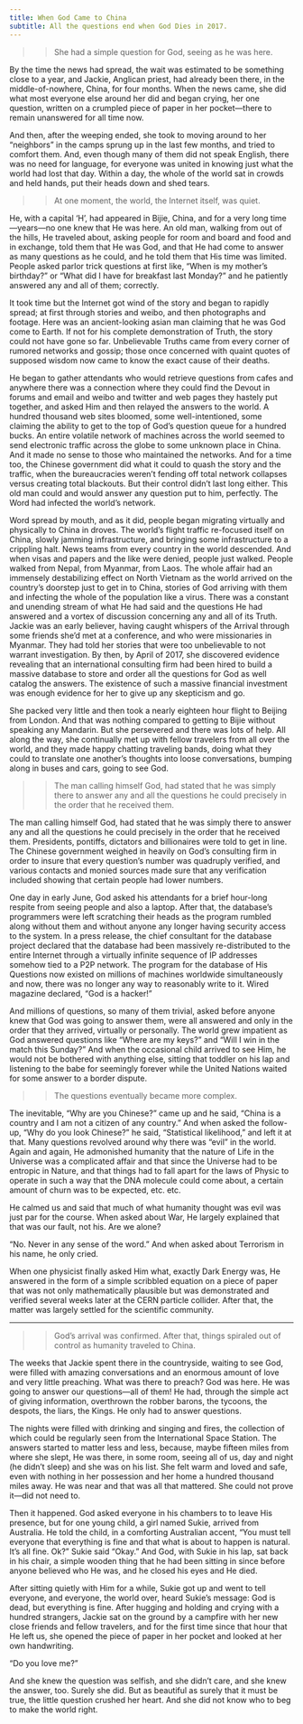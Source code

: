 ```yaml
---
title: When God Came to China
subtitle: All the questions end when God Dies in 2017.
---
```


>> She had a simple question for God, seeing as he was here.

By the time the news had spread, the wait was estimated to be something close to a year, and Jackie, Anglican priest, had already been there, in the middle-of-nowhere, China, for four months. When the news came, she did what most everyone else around her did and began crying, her one question, written on a crumpled piece of paper in her pocket—there to remain unanswered for all time now.

And then, after the weeping ended, she took to moving around to her “neighbors” in the camps sprung up in the last few months, and tried to comfort them. And, even though many of them did not speak English, there was no need for language, for everyone was united in knowing just what the world had lost that day. Within a day, the whole of the world sat in crowds and held hands, put their heads down and shed tears.

>> At one moment, the world, the Internet itself, was quiet.

He, with a capital ‘H’, had appeared in Bijie, China, and for a very long time—years—no one knew that He was here. An old man, walking from out of the hills, He traveled about, asking people for room and board and food and in exchange, told them that He was God, and that He had come to answer as many questions as he could, and he told them that His time was limited. People asked parlor trick questions at first like, “When is my mother’s birthday?” or “What did I have for breakfast last Monday?” and he patiently answered any and all of them; correctly.

It took time but the Internet got wind of the story and began to rapidly spread; at first through stories and weibo, and then photographs and footage. Here was an ancient-looking asian man claiming that he was God come to Earth. If not for his complete demonstration of Truth, the story could not have gone so far. Unbelievable Truths came from every corner of rumored networks and gossip; those once concerned with quaint quotes of supposed wisdom now came to know the exact cause of their deaths.

He began to gather attendants who would retrieve questions from cafes and anywhere there was a connection where they could find the Devout in forums and email and weibo and twitter and web pages they hastely put together, and asked Him and then relayed the answers to the world. A hundred thousand web sites bloomed, some well-intentioned, some claiming the ability to get to the top of God’s question queue for a hundred bucks. An entire volatile network of machines across the world seemed to send electronic traffic across the globe to some unknown place in China. And it made no sense to those who maintained the networks. And for a time too, the Chinese government did what it could to quash the story and the traffic, when the bureaucracies weren’t fending off total network collapses versus creating total blackouts. But their control didn’t last long either. This old man could and would answer any question put to him, perfectly. The Word had infected the world’s network.

Word spread by mouth, and as it did, people began migrating virtually and physically to China in droves. The world’s flight traffic re-focused itself on China, slowly jamming infrastructure, and bringing some infrastructure to a crippling halt. News teams from every country in the world descended. And when visas and papers and the like were denied, people just walked. People walked from Nepal, from Myanmar, from Laos. The whole affair had an immensely destabilizing effect on North Vietnam as the world arrived on the country’s doorstep just to get in to China, stories of God arriving with them and infecting the whole of the population like a virus. There was a constant and unending stream of what He had said and the questions He had answered and a vortex of discussion concerning any and all of its Truth.
Jackie was an early believer, having caught whispers of the Arrival through some friends she’d met at a conference, and who were missionaries in Myanmar. They had told her stories that were too unbelievable to not warrant investigation. By then, by April of 2017, she discovered evidence revealing that an international consulting firm had been hired to build a massive database to store and order all the questions for God as well catalog the answers. The existence of such a massive financial investment was enough evidence for her to give up any skepticism and go.

She packed very little and then took a nearly eighteen hour flight to Beijing from London. And that was nothing compared to getting to Bijie without speaking any Mandarin. But she persevered and there was lots of help. All along the way, she continually met up with fellow travelers from all over the world, and they made happy chatting traveling bands, doing what they could to translate one another’s thoughts into loose conversations, bumping along in buses and cars, going to see God.

>> The man calling himself God, had stated that he was simply there to answer any and all the questions he could precisely in the order that he received them.

The man calling himself God, had stated that he was simply there to answer any and all the questions he could precisely in the order that he received them. Presidents, pontiffs, dictators and billionaires were told to get in line. The Chinese government weighed in heavily on God’s consulting firm in order to insure that every question’s number was quadruply verified, and various contacts and monied sources made sure that any verification included showing that certain people had lower numbers.

One day in early June, God asked his attendants for a brief hour-long respite from seeing people and also a laptop. After that, the database’s programmers were left scratching their heads as the program rumbled along without them and without anyone any longer having security access to the system. In a press release, the chief consultant for the database project declared that the database had been massively re-distributed to the entire Internet through a virtually infinite sequence of IP addresses somehow tied to a P2P network. The program for the database of His Questions now existed on millions of machines worldwide simultaneously and now, there was no longer any way to reasonably write to it. Wired magazine declared, “God is a hacker!”

And millions of questions, so many of them trivial, asked before anyone knew that God was going to answer them, were all answered and only in the order that they arrived, virtually or personally. The world grew impatient as God answered questions like “Where are my keys?” and “Will I win in the match this Sunday?” And when the occasional child arrived to see Him, he would not be bothered with anything else, sitting that toddler on his lap and listening to the babe for seemingly forever while the United Nations waited for some answer to a border dispute.

>> The questions eventually became more complex.

The inevitable, “Why are you Chinese?” came up and he said, “China is a country and I am not a citizen of any country.” And when asked the follow-up, “Why do you look Chinese?” he said, “Statistical likelihood,” and left it at that. Many questions revolved around why there was “evil” in the world. Again and again, He admonished humanity that the nature of Life in the Universe was a complicated affair and that since the Universe had to be entropic in Nature, and that things had to fall apart for the laws of Physic to operate in such a way that the DNA molecule could come about, a certain amount of churn was to be expected, etc. etc.

He calmed us and said that much of what humanity thought was evil was just par for the course. When asked about War, He largely explained that that was our fault, not his. Are we alone? 

“No. Never in any sense of the word.” And when asked about Terrorism in his name, he only cried.

When one physicist finally asked Him what, exactly Dark Energy was, He answered in the form of a simple scribbled equation on a piece of paper that was not only mathematically plausible but was demonstrated and verified several weeks later at the CERN particle collider. After that, the matter was largely settled for the scientific community.

* * *

>> God’s arrival was confirmed. After that, things spiraled out of control as humanity traveled to China.

The weeks that Jackie spent there in the countryside, waiting to see God, were filled with amazing conversations and an enormous amount of love and very little preaching. What was there to preach? God was here. He was going to answer our questions—all of them! He had, through the simple act of giving information, overthrown the robber barons, the tycoons, the despots, the liars, the Kings. He only had to answer questions.

The nights were filled with drinking and singing and fires, the collection of which could be regularly seen from the International Space Station. The answers started to matter less and less, because, maybe fifteen miles from where she slept, He was there, in some room, seeing all of us, day and night (he didn’t sleep) and she was on his list. She felt warm and loved and safe, even with nothing in her possession and her home a hundred thousand miles away. He was near and that was all that mattered. She could not prove it—did not need to.

Then it happened. God asked everyone in his chambers to to leave His presence, but for one young child, a girl named Sukie, arrived from Australia. He told the child, in a comforting Australian accent, “You must tell everyone that everything is fine and that what is about to happen is natural. It’s all fine. Ok?” Sukie said “Okay.” And God, with Sukie in his lap, sat back in his chair, a simple wooden thing that he had been sitting in since before anyone believed who He was, and he closed his eyes and He died.

After sitting quietly with Him for a while, Sukie got up and went to tell everyone, and everyone, the world over, heard Sukie’s message: God is dead, but everything is fine.
After hugging and holding and crying with a hundred strangers, Jackie sat on the ground by a campfire with her new close friends and fellow travelers, and for the first time since that hour that He left us, she opened the piece of paper in her pocket and looked at her own handwriting.

“Do you love me?”

And she knew the question was selfish, and she didn’t care, and she knew the answer, too. Surely she did. But as beautiful as surely that it must be true, the little question crushed her heart. And she did not know who to beg to make the world right.